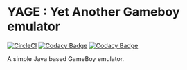 # YAGE : Yet Another Gameboy emulator

[![CircleCI](https://circleci.com/gh/Faylixe/yage.svg?style=shield)](https://circleci.com/gh/Faylixe/yage) [![Codacy Badge](https://api.codacy.com/project/badge/Grade/5ca04dca795c40fb8d0a606b9f6d844f)](https://www.codacy.com/app/Faylixe/yage) [![Codacy Badge](https://api.codacy.com/project/badge/Coverage/5ca04dca795c40fb8d0a606b9f6d844f)](https://www.codacy.com/app/Faylixe/yage)

A simple Java based GameBoy emulator.
